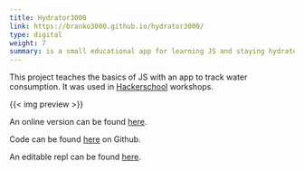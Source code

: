 ```yaml
---
title: Hydrator3000
link: https://branko3000.github.io/hydrator3000/
type: digital
weight: 7
summary: is a small educational app for learning JS and staying hydrated.
---
```

This project teaches the basics of JS with an app to track water consumption. It was used in [Hackerschool](https://hacker-school.de/) workshops.

{{< img preview >}}

An online version can be found [here](https://branko3000.github.io/hydrator3000/).

Code can be found [here](https://github.com/branko3000/hydrator3000) on Github.

An editable repl can be found [here](https://repl.it/@branko3000/hydrator3000).
